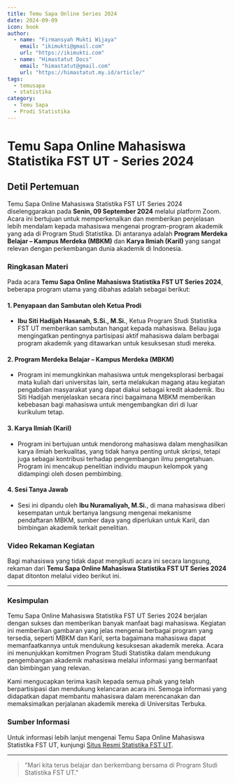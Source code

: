 ```yaml
--- 
title: Temu Sapa Online Series 2024
date: 2024-09-09
icon: book
author:
  - name: "Firmansyah Mukti Wijaya"
    email: "ikimukti@gmail.com"
    url: "https://ikimukti.com"
  - name: "Himastatut Docs"
    email: "himastatut@gmail.com"
    url: "https://himastatut.my.id/article/"
tags:
  - temusapa
  - statistika
category:
  - Temu Sapa
  - Prodi Statistika
--- 
```


# Temu Sapa Online Mahasiswa Statistika FST UT - Series 2024

## Detil Pertemuan

Temu Sapa Online Mahasiswa Statistika FST UT Series 2024 diselenggarakan pada **Senin, 09 September 2024** melalui platform Zoom. Acara ini bertujuan untuk memperkenalkan dan memberikan penjelasan lebih mendalam kepada mahasiswa mengenai program-program akademik yang ada di Program Studi Statistika. Di antaranya adalah **Program Merdeka Belajar – Kampus Merdeka (MBKM)** dan **Karya Ilmiah (Karil)** yang sangat relevan dengan perkembangan dunia akademik di Indonesia.

### Ringkasan Materi

Pada acara **Temu Sapa Online Mahasiswa Statistika FST UT Series 2024**, beberapa program utama yang dibahas adalah sebagai berikut:

#### 1. **Penyapaan dan Sambutan oleh Ketua Prodi**
   - **Ibu Siti Hadijah Hasanah, S.Si., M.Si.**, Ketua Program Studi Statistika FST UT memberikan sambutan hangat kepada mahasiswa. Beliau juga mengingatkan pentingnya partisipasi aktif mahasiswa dalam berbagai program akademik yang ditawarkan untuk kesuksesan studi mereka.

#### 2. **Program Merdeka Belajar – Kampus Merdeka (MBKM)**
   - Program ini memungkinkan mahasiswa untuk mengeksplorasi berbagai mata kuliah dari universitas lain, serta melakukan magang atau kegiatan pengabdian masyarakat yang dapat diakui sebagai kredit akademik. Ibu Siti Hadijah menjelaskan secara rinci bagaimana MBKM memberikan kebebasan bagi mahasiswa untuk mengembangkan diri di luar kurikulum tetap.

#### 3. **Karya Ilmiah (Karil)**
   - Program ini bertujuan untuk mendorong mahasiswa dalam menghasilkan karya ilmiah berkualitas, yang tidak hanya penting untuk skripsi, tetapi juga sebagai kontribusi terhadap pengembangan ilmu pengetahuan. Program ini mencakup penelitian individu maupun kelompok yang didampingi oleh dosen pembimbing.

#### 4. **Sesi Tanya Jawab**
   - Sesi ini dipandu oleh **Ibu Nuramaliyah, M.Si.**, di mana mahasiswa diberi kesempatan untuk bertanya langsung mengenai mekanisme pendaftaran MBKM, sumber daya yang diperlukan untuk Karil, dan bimbingan akademik terkait penelitian.

### Video Rekaman Kegiatan

Bagi mahasiswa yang tidak dapat mengikuti acara ini secara langsung, rekaman dari **Temu Sapa Online Mahasiswa Statistika FST UT Series 2024** dapat ditonton melalui video berikut ini.

<VidStack
  src="youtube/dv7B2NkdVhU"
  title="Temu Sapa Online Mahasiswa Statistika FST UT Series 2024"
/>

--- 

### Kesimpulan

Temu Sapa Online Mahasiswa Statistika FST UT Series 2024 berjalan dengan sukses dan memberikan banyak manfaat bagi mahasiswa. Kegiatan ini memberikan gambaran yang jelas mengenai berbagai program yang tersedia, seperti MBKM dan Karil, serta bagaimana mahasiswa dapat memanfaatkannya untuk mendukung kesuksesan akademik mereka. Acara ini menunjukkan komitmen Program Studi Statistika dalam mendukung pengembangan akademik mahasiswa melalui informasi yang bermanfaat dan bimbingan yang relevan.

Kami mengucapkan terima kasih kepada semua pihak yang telah berpartisipasi dan mendukung kelancaran acara ini. Semoga informasi yang didapatkan dapat membantu mahasiswa dalam merencanakan dan memaksimalkan perjalanan akademik mereka di Universitas Terbuka.

### Sumber Informasi

Untuk informasi lebih lanjut mengenai Temu Sapa Online Mahasiswa Statistika FST UT, kunjungi [Situs Resmi Statistika FST UT](https://statistika-fst.ut.ac.id).

--- 

> "Mari kita terus belajar dan berkembang bersama di Program Studi Statistika FST UT."


<GitContributors />
<GitChangelog />